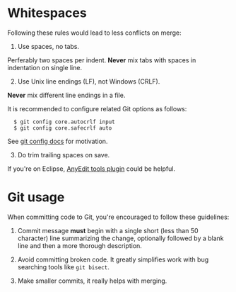 # Whitespaces

Following these rules would lead to less conflicts on merge:

1. Use spaces, no tabs.

Perferably two spaces per indent. **Never** mix tabs with spaces in indentation on single line.

2. Use Unix line endings (LF), not Windows (CRLF).

**Never** mix different line endings in a file.

It is recommended to configure related Git options as follows:

```
  $ git config core.autocrlf input 
  $ git config core.safecrlf auto
```

See [git config docs](http://www.kernel.org/pub/software/scm/git/docs/git-config.html) for motivation.

3. Do trim trailing spaces on save.

If you're on Eclipse, [AnyEdit tools plugin](http://andrei.gmxhome.de/anyedit/) could be helpful.

# Git usage

When committing code to Git, you're encouraged to follow these guidelines:

1. Commit message **must** begin with a single short (less than 50 character) line summarizing the change, optionally followed by a blank line and then a more thorough description.

2. Avoid committing broken code. It greatly simplifies work with bug searching tools like `git bisect`.

3. Make smaller commits, it really helps with merging.